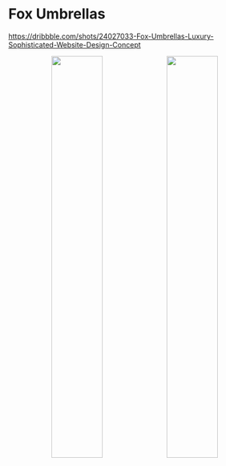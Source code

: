 # Fox Umbrellas

https://dribbble.com/shots/24027033-Fox-Umbrellas-Luxury-Sophisticated-Website-Design-Concept

<p align="center">
  <img src="https://github.com/ASproson/css_fox/assets/77736272/c365ae46-d9b9-4e9f-aad4-24ed3d574c6f" width="45%" height="800">
  <img src="https://github.com/ASproson/css_fox/assets/77736272/00c96dac-5e5a-4dd2-9223-aec592f0a38e" width="45%" height="800">
</p>


